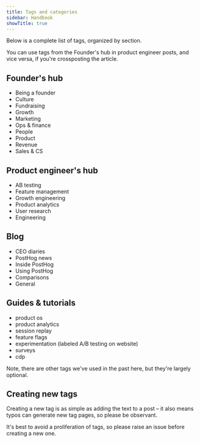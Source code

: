 ```yaml
---
title: Tags and categories
sidebar: Handbook
showTitle: true
---
```


Below is a complete list of tags, organized by section. 

You can use tags from the Founder's hub in product engineer posts, and vice versa, if you're crossposting the article.

## Founder's hub

- Being a founder
- Culture
- Fundraising
- Growth
- Marketing
- Ops & finance
- People
- Product
- Revenue
- Sales & CS

## Product engineer's hub

- AB testing
- Feature management
- Growth engineering
- Product analytics
- User research
- Engineering

## Blog

- CEO diaries
- PostHog news
- Inside PostHog
- Using PostHog
- Comparisons
- General

## Guides & tutorials

- product os
- product analytics
- session replay
- feature flags
- experimentation (labeled A/B testing on website)
- surveys
- cdp

Note, there are other tags we've used in the past here, but they're largely optional.

## Creating new tags

Creating a new tag is as simple as adding the text to a post – it also means typos can generate new tag pages, so please be observant.

It's best to avoid a proliferation of tags, so please raise an issue before creating a new one.